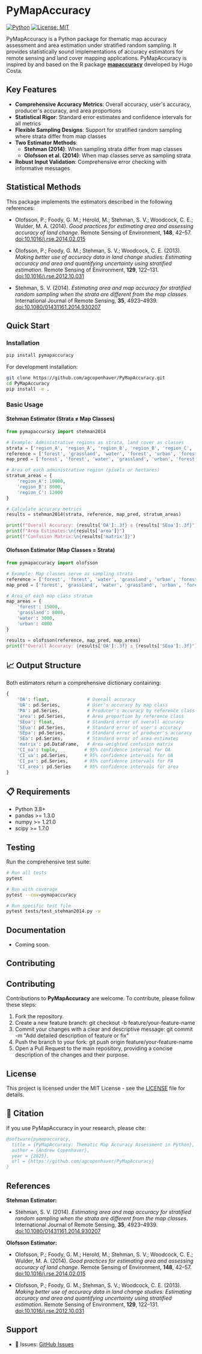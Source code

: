# PyMapAccuracy

[![Python](https://img.shields.io/badge/python-3.8+-blue.svg)](https://www.python.org/downloads/)
[![License: MIT](https://img.shields.io/badge/License-MIT-yellow.svg)](https://opensource.org/licenses/MIT)

PyMapAccuracy is a Python package for thematic map accuracy assessment and area estimation under stratified random sampling. It provides statistically sound implementations of accuracy estimators for remote sensing and land cover mapping applications. PyMapAccuracy is inspired by and based on the R package [**mapaccuracy**](https://cran.r-project.org/web/packages/mapaccuracy/index.html) developed by Hugo Costa.

##  Key Features

- **Comprehensive Accuracy Metrics**: Overall accuracy, user's accuracy, producer's accuracy, and area proportions
- **Statistical Rigor**: Standard error estimates and confidence intervals for all metrics
- **Flexible Sampling Designs**: Support for stratified random sampling where strata differ from map classes
- **Two Estimator Methods**:
  - **Stehman (2014)**: When sampling strata differ from map classes
  - **Olofsson et al. (2014)**: When map classes serve as sampling strata
- **Robust Input Validation**: Comprehensive error checking with informative messages

## Statistical Methods

This package implements the estimators described in the following references:

- Olofsson, P.; Foody, G. M.; Herold, M.; Stehman, S. V.; Woodcock, C. E.; Wulder, M. A. (2014). *Good practices for estimating area and assessing accuracy of land change*. Remote Sensing of Environment, **148**, 42–57. [doi:10.1016/j.rse.2014.02.015](https://doi.org/10.1016/j.rse.2014.02.015)

- Olofsson, P.; Foody, G. M.; Stehman, S. V.; Woodcock, C. E. (2013). *Making better use of accuracy data in land change studies: Estimating accuracy and area and quantifying uncertainty using stratified estimation*. Remote Sensing of Environment, **129**, 122–131. [doi:10.1016/j.rse.2012.10.031](https://doi.org/10.1016/j.rse.2012.10.031)

- Stehman, S. V. (2014). *Estimating area and map accuracy for stratified random sampling when the strata are different from the map classes*. International Journal of Remote Sensing, **35**, 4923–4939. [doi:10.1080/01431161.2014.930207](https://doi.org/10.1080/01431161.2014.930207)


##  Quick Start

### Installation

```bash
pip install pymapaccuracy
```

For development installation:
```bash
git clone https://github.com/agcopenhaver/PyMapAccuracy.git
cd PyMapAccuracy
pip install -e .
```

### Basic Usage

#### Stehman Estimator (Strata ≠ Map Classes)

```python
from pymapaccuracy import stehman2014

# Example: Administrative regions as strata, land cover as classes
strata = ['region_A', 'region_A', 'region_B', 'region_B', 'region_C', 'region_C']
reference = ['forest', 'grassland', 'water', 'forest', 'urban', 'forest']
map_pred = ['forest', 'forest', 'water', 'grassland', 'urban', 'forest']

# Area of each administrative region (pixels or hectares)
stratum_areas = {
    'region_A': 10000,
    'region_B': 8000,
    'region_C': 12000
}

# Calculate accuracy metrics
results = stehman2014(strata, reference, map_pred, stratum_areas)

print(f"Overall Accuracy: {results['OA']:.3f} ± {results['SEoa']:.3f}")
print(f"Area Estimates:\n{results['area']}")
print(f"Confusion Matrix:\n{results['matrix']}")
```

#### Olofsson Estimator (Map Classes = Strata)

```python
from pymapaccuracy import olofsson

# Example: Map classes serve as sampling strata
reference = ['forest', 'forest', 'water', 'grassland', 'urban', 'forest']
map_pred = ['forest', 'grassland', 'water', 'grassland', 'urban', 'forest']

# Area of each map class stratum
map_areas = {
    'forest': 15000,
    'grassland': 8000,
    'water': 3000,
    'urban': 4000
}

results = olofsson(reference, map_pred, map_areas)
print(f"Overall Accuracy: {results['OA']:.3f} ± {results['SEoa']:.3f}")
```

## 📈 Output Structure

Both estimators return a comprehensive dictionary containing:

```python
{
    'OA': float,              # Overall accuracy
    'UA': pd.Series,          # User's accuracy by map class
    'PA': pd.Series,          # Producer's accuracy by reference class
    'area': pd.Series,        # Area proportion by reference class
    'SEoa': float,            # Standard error of overall accuracy
    'SEua': pd.Series,        # Standard error of user's accuracy
    'SEpa': pd.Series,        # Standard error of producer's accuracy
    'SEa': pd.Series,         # Standard error of area estimates
    'matrix': pd.DataFrame,   # Area-weighted confusion matrix
    'CI_oa': tuple,          # 95% confidence interval for OA
    'CI_ua': pd.Series,      # 95% confidence intervals for UA
    'CI_pa': pd.Series,      # 95% confidence intervals for PA
    'CI_area': pd.Series     # 95% confidence intervals for area
}
```

## 📋 Requirements

- Python 3.8+
- pandas >= 1.3.0
- numpy >= 1.21.0
- scipy >= 1.7.0

##  Testing

Run the comprehensive test suite:

```bash
# Run all tests
pytest

# Run with coverage
pytest --cov=pymapaccuracy

# Run specific test file
pytest tests/test_stehman2014.py -v
```

##  Documentation

- Coming soon.

##  Contributing

## Contributing

Contributions to **PyMapAccuracy** are welcome. To contribute, please follow these steps:

1. Fork the repository.
2. Create a new feature branch:
   git checkout -b feature/your-feature-name
3. Commit your changes with a clear and descriptive message:
   git commit -m "Add detailed description of feature or fix"
4. Push the branch to your fork:
   git push origin feature/your-feature-name
5. Open a Pull Request to the main repository, providing a concise description of the changes and their purpose.
##  License

This project is licensed under the MIT License - see the [LICENSE](LICENSE) file for details.

## 📖 Citation

If you use PyMapAccuracy in your research, please cite:

```bibtex
@software{pymapaccuracy,
  title = {PyMapAccuracy: Thematic Map Accuracy Assessment in Python},
  author = {Andrew Copenhaver},
  year = {2025},
  url = {https://github.com/agcopenhaver/PyMapAccuracy}
}
```

##  References

**Stehman Estimator:**
- Stehman, S. V. (2014). *Estimating area and map accuracy for stratified random sampling when the strata are different from the map classes*. International Journal of Remote Sensing, **35**, 4923–4939. [doi:10.1080/01431161.2014.930207](https://doi.org/10.1080/01431161.2014.930207)


**Olofsson Estimator:**
- Olofsson, P.; Foody, G. M.; Herold, M.; Stehman, S. V.; Woodcock, C. E.; Wulder, M. A. (2014). *Good practices for estimating area and assessing accuracy of land change*. Remote Sensing of Environment, **148**, 42–57. [doi:10.1016/j.rse.2014.02.015](https://doi.org/10.1016/j.rse.2014.02.015)

- Olofsson, P.; Foody, G. M.; Stehman, S. V.; Woodcock, C. E. (2013). *Making better use of accuracy data in land change studies: Estimating accuracy and area and quantifying uncertainty using stratified estimation*. Remote Sensing of Environment, **129**, 122–131. [doi:10.1016/j.rse.2012.10.031](https://doi.org/10.1016/j.rse.2012.10.031)

##  Support

- 🐛 Issues: [GitHub Issues](https://github.com/agcopenhaver/PyMapAccuracy/issues)
